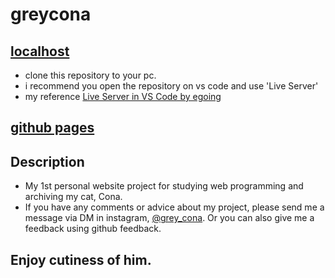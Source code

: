 # greycona

## <a href="http://127.0.0.1:5500/index.html" target="_blank">localhost</a>
- clone this repository to your pc.
- i recommend you open the repository on vs code and use 'Live Server'
- my reference <a href="https://www.youtube.com/watch?v=pyoTcvNrbmk">Live Server in VS Code by egoing</a>
## <a href="https://itisyijy.github.io/greycona/" target="_blank">github pages</a>
## Description
- My 1st personal website project for studying web programming and archiving my cat, Cona.
- If you have any comments or advice about my project, please send me a message via DM in instagram, <a href="https://www.instagram.com/grey_cona/">@grey_cona</a>. Or you can also give me a feedback using github feedback.
## Enjoy cutiness of him.
